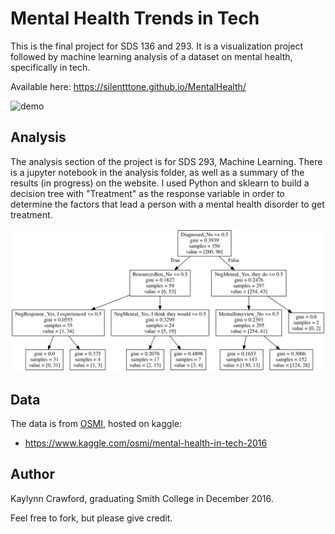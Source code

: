 # Mental Health Trends in Tech

This is the final project for SDS 136 and 293. It is a visualization project followed by machine learning analysis of a dataset on mental health, specifically in tech.

Available here: https://silentttone.github.io/MentalHealth/

![demo](/images/demo.gif)

## Analysis

The analysis section of the project is for SDS 293, Machine Learning. There is a
jupyter notebook in the analysis folder, as well as a summary of the results (in
progress) on the website.
I used Python and sklearn to build a decision tree with "Treatment" as the response
variable in order to determine the factors that lead a person with a mental health
disorder to get treatment.

![tree](/images/smallGraph.svg)

## Data

The data is from [OSMI](https://osmihelp.org/research/), hosted on kaggle:

* https://www.kaggle.com/osmi/mental-health-in-tech-2016


## Author

Kaylynn Crawford, graduating Smith College in December 2016.

Feel free to fork, but please give credit.
